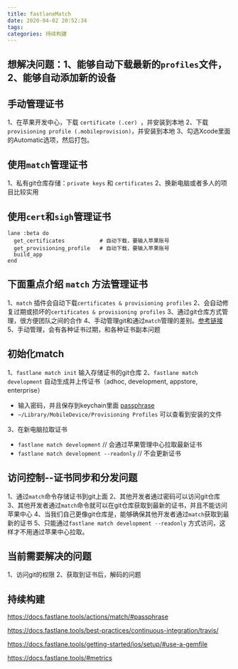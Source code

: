 ```yaml
---
title: fastlaneMatch
date: 2020-04-02 20:52:34
tags:
categories: 持续构建
---
```


## 想解决问题：1、能够自动下载最新的`profiles`文件，2、能够自动添加新的设备

## 手动管理证书
1、在苹果开发中心，下载 `certificate (.cer) `，并安装到本地
2、下载`provisioning profile (.mobileprovision)`，并安装到本地
3、勾选Xcode里面的Automatic选项，然后打包。


## 使用`match`管理证书
1、私有git仓库存储：` private keys ` 和 `certificates`
2、换新电脑或者多人的项目比较实用

## 使用`cert`和`sigh`管理证书
```
lane :beta do
  get_certificates           # 自动下载，要输入苹果账号
  get_provisioning_profile   # 自动下载，要输入苹果账号
  build_app
end

```

## 下面重点介绍 `match` 方法管理证书

1、`match` 插件会自动下载`certificates & provisioning profiles`
2、会自动修复过期或损坏的`certificates & provisioning profiles`
3、通过git仓库方式管理，很方便团队之间的合作
4、手动管理git和通过`match`管理的差别。[参考链接](https://codesigning.guide)
5、手动管理，会有各种证书过期，和各种证书副本问题


## 初始化match
1、`fastlane match init` 输入存储证书的git仓库
2、`fastlane match development` 自动生成并上传证书（adhoc, development, appstore, enterprise）

- 输入密码，并且保存到keychain里面 [passphrase](https://docs.fastlane.tools/actions/match/#passphrase)
- `~/Library/MobileDevice/Provisioning Profiles` 可以查看到安装的文件

3、在新电脑拉取证书

- `fastlane match development` // 会通过苹果管理中心拉取最新证书
- `fastlane match development --readonly` // 不会更新证书

## 访问控制--证书同步和分发问题
1、通过`match`命令存储证书到git上面
2、其他开发者通过密码可以访问git仓库
3、其他开发者通过`match`命令就可以在git仓库获取到最新的证书，并且不能访问苹果中心
4、当我们自己更像git仓库是，能够确保其他开发者通过`match`获取到最新的证书
5、只能通过`fastlane match development --readonly` 方式访问，这样才不用通过苹果中心拉取。


## 当前需要解决的问题
1、访问git的权限
2、获取到证书后，解码的问题

## 持续构建

https://docs.fastlane.tools/actions/match/#passphrase

https://docs.fastlane.tools/best-practices/continuous-integration/travis/

https://docs.fastlane.tools/getting-started/ios/setup/#use-a-gemfile

https://docs.fastlane.tools/#metrics    

